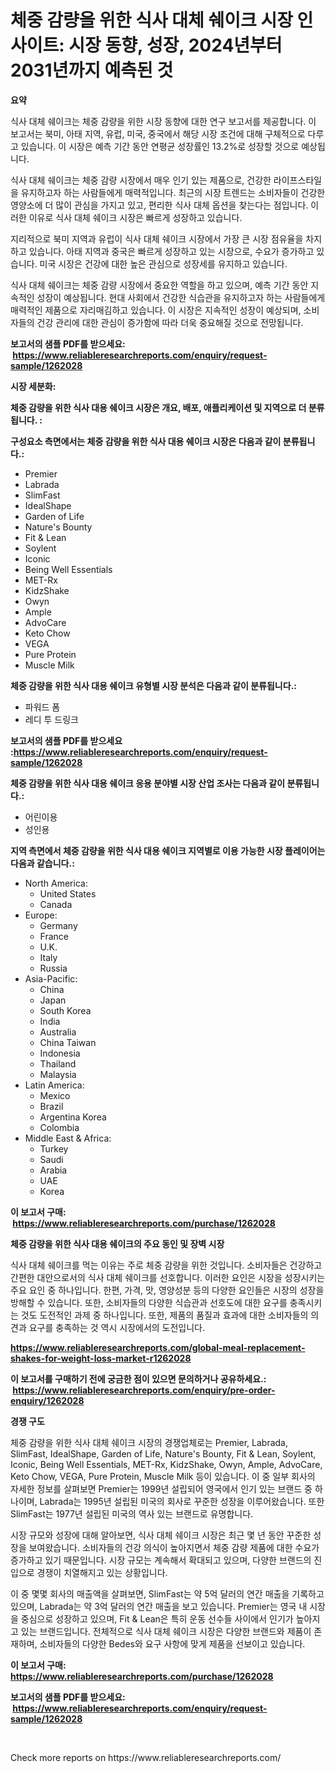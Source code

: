 <p><h1>체중 감량을 위한 식사 대체 쉐이크 시장 인사이트: 시장 동향, 성장, 2024년부터 2031년까지 예측된 것</h1></p><p><strong>요약</strong></p>
<p><p>식사 대체 쉐이크는 체중 감량을 위한 시장 동향에 대한 연구 보고서를 제공합니다. 이 보고서는 북미, 아태 지역, 유럽, 미국, 중국에서 해당 시장 조건에 대해 구체적으로 다루고 있습니다. 이 시장은 예측 기간 동안 연평균 성장률인 13.2%로 성장할 것으로 예상됩니다. </p><p>식사 대체 쉐이크는 체중 감량 시장에서 매우 인기 있는 제품으로, 건강한 라이프스타일을 유지하고자 하는 사람들에게 매력적입니다. 최근의 시장 트렌드는 소비자들이 건강한 영양소에 더 많이 관심을 가지고 있고, 편리한 식사 대체 옵션을 찾는다는 점입니다. 이러한 이유로 식사 대체 쉐이크 시장은 빠르게 성장하고 있습니다. </p><p>지리적으로 북미 지역과 유럽이 식사 대체 쉐이크 시장에서 가장 큰 시장 점유율을 차지하고 있습니다. 아태 지역과 중국은 빠르게 성장하고 있는 시장으로, 수요가 증가하고 있습니다. 미국 시장은 건강에 대한 높은 관심으로 성장세를 유지하고 있습니다. </p><p>식사 대체 쉐이크는 체중 감량 시장에서 중요한 역할을 하고 있으며, 예측 기간 동안 지속적인 성장이 예상됩니다. 현대 사회에서 건강한 식습관을 유지하고자 하는 사람들에게 매력적인 제품으로 자리매김하고 있습니다. 이 시장은 지속적인 성장이 예상되며, 소비자들의 건강 관리에 대한 관심이 증가함에 따라 더욱 중요해질 것으로 전망됩니다.</p></p>
<p><strong>보고서의 샘플 PDF를 받으세요: &nbsp;<a href="https://www.reliableresearchreports.com/enquiry/request-sample/1262028">https://www.reliableresearchreports.com/enquiry/request-sample/1262028</a></strong></p>
<p><strong>시장 세분화:</strong></p>
<p><strong> 체중 감량을 위한 식사 대용 쉐이크 시장은 개요, 배포, 애플리케이션 및 지역으로 더 분류됩니다. :</strong></p>
<p><strong>구성요소 측면에서는 체중 감량을 위한 식사 대용 쉐이크 시장은 다음과 같이 분류됩니다.:</strong></p>
<p><ul><li>Premier</li><li>Labrada</li><li>SlimFast</li><li>IdealShape</li><li>Garden of Life</li><li>Nature's Bounty</li><li>Fit & Lean</li><li>Soylent</li><li>Iconic</li><li>Being Well Essentials</li><li>MET-Rx</li><li>KidzShake</li><li>Owyn</li><li>Ample</li><li>AdvoCare</li><li>Keto Chow</li><li>VEGA</li><li>Pure Protein</li><li>Muscle Milk</li></ul></p>
<p><strong> 체중 감량을 위한 식사 대용 쉐이크 유형별 시장 분석은 다음과 같이 분류됩니다.:</strong></p>
<p><ul><li>파워드 폼</li><li>레디 투 드링크</li></ul></p>
<p><strong>보고서의 샘플 PDF를 받으세요 :<a href="https://www.reliableresearchreports.com/enquiry/request-sample/1262028">https://www.reliableresearchreports.com/enquiry/request-sample/1262028</a></strong></p>
<p><strong> 체중 감량을 위한 식사 대용 쉐이크 응용 분야별 시장 산업 조사는 다음과 같이 분류됩니다.:</strong></p>
<p><ul><li>어린이용</li><li>성인용</li></ul></p>
<p><strong>지역 측면에서 체중 감량을 위한 식사 대용 쉐이크 지역별로 이용 가능한 시장 플레이어는 다음과 같습니다.:</strong></p>
<p><ul>
    <li>
        North America:
        <ul>
            <li>United States</li>
            <li>Canada</li>
        </ul>
    </li>
    <li>
        Europe:
        <ul>
            <li>Germany</li>
            <li>France</li>
            <li>U.K.</li>
            <li>Italy</li>
            <li>Russia</li>
        </ul>
    </li>
    <li>
        Asia-Pacific:
        <ul>
            <li>China</li>
            <li>Japan</li>
            <li>South Korea</li>
            <li>India</li>
            <li>Australia</li>
            <li>China Taiwan</li>
            <li>Indonesia</li>
            <li>Thailand</li>
            <li>Malaysia</li>
        </ul>
    </li>
    <li>
        Latin America:
        <ul>
            <li>Mexico</li>
            <li>Brazil</li>
            <li>Argentina Korea</li>
            <li>Colombia</li>
        </ul>
    </li>
    <li>
        Middle East & Africa:
        <ul>
            <li>Turkey</li>
            <li>Saudi</li>
            <li>Arabia</li>
            <li>UAE</li>
            <li>Korea</li>
        </ul>
    </li>
    </ul></p>
<p><strong>이 보고서 구매: &nbsp;<a href="https://www.reliableresearchreports.com/purchase/1262028">https://www.reliableresearchreports.com/purchase/1262028</a></strong></p>
<p><strong>체중 감량을 위한 식사 대용 쉐이크의 주요 동인 및 장벽 시장</strong></p>
<p><p>식사 대체 쉐이크를 먹는 이유는 주로 체중 감량을 위한 것입니다. 소비자들은 건강하고 간편한 대안으로서의 식사 대체 쉐이크를 선호합니다. 이러한 요인은 시장을 성장시키는 주요 요인 중 하나입니다. 한편, 가격, 맛, 영양성분 등의 다양한 요인들은 시장의 성장을 방해할 수 있습니다. 또한, 소비자들의 다양한 식습관과 선호도에 대한 요구를 충족시키는 것도 도전적인 과제 중 하나입니다. 또한, 제품의 품질과 효과에 대한 소비자들의 의견과 요구를 충족하는 것 역시 시장에서의 도전입니다.</p></p>
<p><strong><a href="https://www.reliableresearchreports.com/global-meal-replacement-shakes-for-weight-loss-market-r1262028">https://www.reliableresearchreports.com/global-meal-replacement-shakes-for-weight-loss-market-r1262028</a></strong></p>
<p><strong>이 보고서를 구매하기 전에 궁금한 점이 있으면 문의하거나 공유하세요.: &nbsp;<a href="https://www.reliableresearchreports.com/enquiry/pre-order-enquiry/1262028">https://www.reliableresearchreports.com/enquiry/pre-order-enquiry/1262028</a></strong></p>
<p><strong>경쟁 구도</strong></p>
<p><p>체중 감량을 위한 식사 대체 쉐이크 시장의 경쟁업체로는 Premier, Labrada, SlimFast, IdealShape, Garden of Life, Nature's Bounty, Fit & Lean, Soylent, Iconic, Being Well Essentials, MET-Rx, KidzShake, Owyn, Ample, AdvoCare, Keto Chow, VEGA, Pure Protein, Muscle Milk 등이 있습니다. 이 중 일부 회사의 자세한 정보를 살펴보면 Premier는 1999년 설립되어 영국에서 인기 있는 브랜드 중 하나이며, Labrada는 1995년 설립된 미국의 회사로 꾸준한 성장을 이루어왔습니다. 또한 SlimFast는 1977년 설립된 미국의 역사 있는 브랜드로 유명합니다.</p><p>시장 규모와 성장에 대해 알아보면, 식사 대체 쉐이크 시장은 최근 몇 년 동안 꾸준한 성장을 보여왔습니다. 소비자들의 건강 의식이 높아지면서 체중 감량 제품에 대한 수요가 증가하고 있기 때문입니다. 시장 규모는 계속해서 확대되고 있으며, 다양한 브랜드의 진입으로 경쟁이 치열해지고 있는 상황입니다.</p><p>이 중 몇몇 회사의 매출액을 살펴보면, SlimFast는 약 5억 달러의 연간 매출을 기록하고 있으며, Labrada는 약 3억 달러의 연간 매출을 보고 있습니다. Premier는 영국 내 시장을 중심으로 성장하고 있으며, Fit & Lean은 특히 운동 선수들 사이에서 인기가 높아지고 있는 브랜드입니다. 전체적으로 식사 대체 쉐이크 시장은 다양한 브랜드와 제품이 존재하며, 소비자들의 다양한 Bedes와 요구 사항에 맞게 제품을 선보이고 있습니다.</p></p>
<p><strong>이 보고서 구매: &nbsp; <a href="https://www.reliableresearchreports.com/purchase/1262028">https://www.reliableresearchreports.com/purchase/1262028</a></strong></p>
<p><strong>보고서의 샘플 PDF를 받으세요: &nbsp;<a href="https://www.reliableresearchreports.com/enquiry/request-sample/1262028">https://www.reliableresearchreports.com/enquiry/request-sample/1262028</a></strong><strong></strong></p>
<p>&nbsp;</p>
<p>Check more reports on https://www.reliableresearchreports.com/</p>